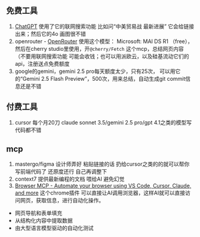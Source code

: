 ## 免费工具

1. [ChatGPT](https://chat.openai.com/) 使用了它的联网搜索功能 比如问“中美贸易战 最新进展” 它会给链接出来；然后它的4o 画图很不错
2. openrouter - [OpenRouter](https://openrouter.ai/) 使用这个模型： Microsoft: MAI DS R1 （free），然后在cherry studio里使用，开`@cherry/Fetch` 这个mcp，总结网页内容 （不要用联网搜索功能 可能会收钱；也可以用派欧云，以及硅基流动它们的api，注册送点免费额度
3. google的gemini，gemini 2.5 pro每天额度太少，只有25次， 可以用它的“Gemini 2.5 Flash Preview”，500次，用来总结，自动生成git commit信息还是不错

## 付费工具

1. cursor 每个月20刀 claude sonnet 3.5/gemini 2.5 pro/gpt 4.1之类的模型写代码都不错

## mcp
1. mastergo/figma 设计师弄好 粘贴链接的话 扔给cursor之类的的就可以帮你写前端代码了 还原度还行 自己再调整下
2. context7 提供最新编程的文档 喂给AI 避免幻觉
3. [Browser MCP - Automate your browser using VS Code, Cursor, Claude, and more](https://chromewebstore.google.com/detail/bjfgambnhccakkhmkepdoekmckoijdlc) 这个chrome插件 可以直接让AI调用浏览器，这样AI就可以直接访问网页，获取信息，进行自动化操作。
- 网页导航和表单填充
- 从结构化内容中提取数据
- 由大型语言模型驱动的自动化测试
